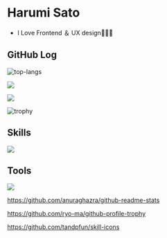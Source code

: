 

# Harumi Sato

- I Love Frontend ＆ UX design🧑🏻‍💻




## GitHub Log
![top-langs](https://github-readme-stats.vercel.app/api/top-langs?username=flatsato&show_icons=true&locale=en&layout=compact&theme=github_dark) 

![](https://github-readme-streak-stats.herokuapp.com/?user=flatsato&theme=github_dark) 

![](https://github-readme-stats.vercel.app/api?username=flatsato&show_icons=true&theme=github_dark)

![trophy](https://github-profile-trophy.vercel.app/?username=flatsato&theme=onestar&column=8)

## Skills
![](https://skillicons.dev/icons?i=html,css,js,jquery,sass,pug,tailwind,astro,bootstrap,wordpress&theme=dark)

## Tools
![](https://skillicons.dev/icons?i=figma,github,codepen,devto,discord,phpstorm&theme=dark)

https://github.com/anuraghazra/github-readme-stats

https://github.com/ryo-ma/github-profile-trophy

https://github.com/tandpfun/skill-icons
